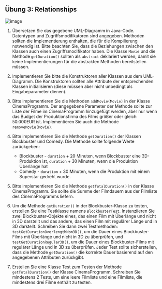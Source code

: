 ## Übung 3: Relationships

![image](./images/UML.png)

1. Übersetzen Sie das gegebene UML-Diagramm in Java-Code. Datentypen und Zugriffsmodifikatoren sind angegeben. Methoden sollten die Implementierung enthalten, die für die Kompilierung notwendig ist. Bitte beachten Sie, dass die Beziehungen zwischen den Klassen auch einen Zugriffsmodifikator haben. Die Klasse `Movie` und die Methode `getDuration()` sollten als `abstract` deklariert werden, damit sie keine Implementierungen für die abstrakten Methoden bereitstellen müssen.

2. Implementieren Sie bitte die Konstruktoren aller Klassen aus dem UML-Diagramm. Die Konstruktoren sollten alle Attribute der entsprechenden Klassen initialisieren (diese müssen aber nicht unbedingt als Eingabeparameter dienen).

3. Bitte implementieren Sie die Methoden `addMovie(Movie)` in der Klasse CinemaProgramm. Der angegebene Parameter der Methode sollte zur Liste der Filme im CinemaProgramm hinzugefügt werden, aber nur wenn das Budget der Produktionsfirma des Films größer oder gleich 50.000EUR ist.
Implementieren Sie auch die Methode `removeMovie(Movie)`.

4. Bitte implementieren Sie die Methode `getDuration()` der Klassen Blockbuster und Comedy. Die Methode sollte folgende Werte zurückgeben:

   - Blockbuster - `duration` + 20 Minuten, wenn Blockbuster eine 3D-Produktion ist, `duration` + 30 Minuten, wenn die Produktion Überlänge hat
   - Comedy - `duration` + 30 Minuten, wenn die Produktion mit einem Superstar gedreht wurde.

5. Bitte implementieren Sie die Methode `getTotalDuration()` in der Klasse CinemaProgramm. Sie sollte die Summe der Filmdauern aus der Filmliste des CinemaProgramms liefern.

6. Um die Methode `getDuration()` in der Blockbuster-Klasse zu testen, erstellen Sie eine Testklasse namens `BlockbusterTest`. 
Instanziieren Sie zwei Blockbuster-Objekte eines, das einen Film mit Überlänge und nicht in 3D darstellt und das andere, das einen Film mit regulärer Länge und in 3D darstellt.
Schreiben Sie dann zwei Testmethoden: `testGetDurationOverlengthNon3D()`, um die Dauer eines Blockbuster-Films mit Überlänge und nicht in 3D zu überprüfen, und `testGetDurationRegular3D()`, um die Dauer eines Blockbuster-Films mit regulärer Länge und in 3D zu überprüfen. 
Jeder Test sollte sicherstellen, dass die Methode `getDuration()` die korrekte Dauer basierend auf den angegebenen Attributen zurückgibt.

7. Erstellen Sie eine Klasse Test zum Testen der Methode `getTotalDuration()` der Klasse CinemaProgramm. Schreiben Sie mindestens 2 Tests, um eine leere Filmliste und eine Filmliste, die mindestens drei Filme enthält zu testen.